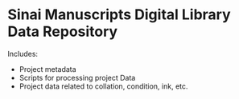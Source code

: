 # Sinai Manuscripts Digital Library Data Repository

Includes:
* Project metadata
* Scripts for processing project Data
* Project data related to collation, condition, ink, etc.
